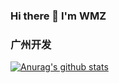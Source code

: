 ### Hi there 👋  I'm WMZ
### 广州开发

[![Anurag's github stats](https://github-readme-stats.vercel.app/api?username=wwmz&&theme=radical)](https://github.com/wwmz/github-readme-stats)

